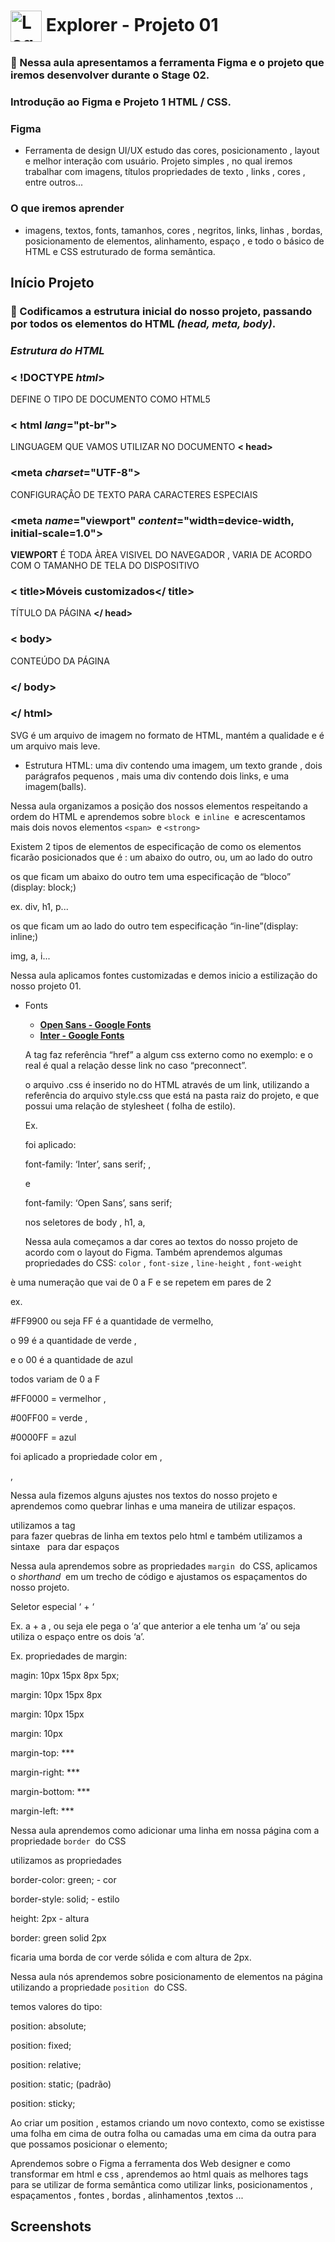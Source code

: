 # <img src="https://imgur.com/X4HdxWx.png"  width="50px" align="center" alt="Logo Explorer em formato de Hexagono Azul com detalhes azul claro"> Explorer - Projeto 01

### 📌 Nessa aula apresentamos a ferramenta Figma e o projeto que iremos desenvolver durante o Stage 02.
### Introdução ao Figma e Projeto 1 HTML / CSS.

### **Figma**
* Ferramenta de design UI/UX estudo das cores, posicionamento , layout e melhor interação com usuário.
Projeto simples , no qual iremos trabalhar com imagens, títulos propriedades de texto , links , cores , entre outros...

### **O que iremos aprender** 
* imagens, textos, fonts, tamanhos, cores , negritos, links, linhas , bordas, posicionamento de elementos, alinhamento, espaço , e todo o básico de HTML e CSS estruturado de forma semântica.

## Início Projeto

### 📌 Codificamos a estrutura inicial do nosso projeto, passando por todos os elementos do HTML *(head, meta, body)*.

### _**Estrutura do HTML**_
### **< !DOCTYPE *html*>**
DEFINE O TIPO DE DOCUMENTO COMO HTML5
### **< html *lang*="pt-br">**  
LINGUAGEM QUE VAMOS UTILIZAR NO DOCUMENTO 
**< head>**
### **<meta *charset*="UTF-8">**
CONFIGURAÇÂO DE TEXTO PARA CARACTERES ESPECIAIS
### **<meta *name*="viewport" *content*="width=device-width, initial-scale=1.0">**  
**VIEWPORT** É TODA ÀREA VISIVEL DO NAVEGADOR , VARIA DE ACORDO COM O TAMANHO DE TELA DO DISPOSITIVO
### **< title>Móveis customizados</ title>**
TÍTULO DA PÁGINA
**</ head>**

### **< body>**
CONTEÚDO DA PÁGINA
### **</ body>**

### **</ html>**

SVG é um arquivo de imagem no formato de HTML, mantém a qualidade e é um arquivo mais leve.

- Estrutura HTML:   uma div contendo uma imagem, um texto grande , dois parágrafos pequenos , mais uma div contendo dois links,  e  uma imagem(balls).

Nessa aula organizamos a posição dos nossos elementos respeitando a ordem do HTML e aprendemos sobre `block`
 e `inline`
 e acrescentamos mais dois novos elementos `<span>`
 e `<strong>`

Existem 2 tipos de elementos de especificação de como os elementos ficarão posicionados que é : um abaixo do outro, ou,  um ao lado do outro 

os que ficam um abaixo do outro tem uma especificação de “bloco” (display: block;) 

ex. div, h1, p...

os que ficam um ao lado do outro tem especificação “in-line”(display: inline;)

img, a, i...

Nessa aula aplicamos fontes customizadas e demos inicio a estilização do nosso projeto 01.

- Fonts
    - **[Open Sans - Google Fonts](https://fonts.google.com/specimen/Open+Sans?query=open+sans)**
    - **[Inter - Google Fonts](https://fonts.google.com/specimen/Inter?query=inter)**
    
    A tag <link>  faz referência “href” a algum css externo como no exemplo: e o real é qual a relação desse link no caso “preconnect”.
    
    <link rel=”preconnect” href=”https://fonts.googleapis.com”> 
    
    o arquivo .css é inserido no <head> do HTML através de um link, utilizando a referência do arquivo style.css que está na pasta raiz do projeto, e que possui uma relação de stylesheet ( folha de estilo).
    
    Ex.
    
    <link rel=”stylesheet” href=”style.css”>
    
    foi aplicado:
    
    font-family: ‘Inter’, sans serif; ,
    
    e
    
    font-family: ‘Open Sans’, sans serif;
    
    nos seletores de body , h1, a,

    Nessa aula começamos a dar cores ao textos do nosso projeto de acordo com o layout do Figma. Também aprendemos algumas propriedades do CSS: `color`
, `font-size`
, `line-height`
, `font-weight`

è uma numeração que vai de 0 a F e se repetem em pares de 2 

ex.

#FF9900 ou seja FF é a quantidade de vermelho,

 o 99 é a quantidade de verde ,

e o 00 é a quantidade de azul

todos variam de 0 a F  

#FF0000 = vermelhor ,

#00FF00 = verde ,

#0000FF = azul

foi aplicado a propriedade color em <span>, <p>,<a>

Nessa aula fizemos alguns ajustes nos textos do nosso projeto e aprendemos como quebrar linhas e uma maneira de utilizar espaços.

utilizamos a tag <br/> para fazer quebras de linha em textos pelo html e também utilizamos a sintaxe &nbsp; para dar espaços

Nessa aula aprendemos sobre as propriedades `margin`
 do CSS, aplicamos o *shorthand*
 em um trecho de código e ajustamos os espaçamentos do nosso projeto.

Seletor especial ‘ + ‘ 

Ex. a + a , ou seja ele pega o ‘a’ que anterior a ele tenha um ‘a’  ou seja utiliza o espaço entre os dois ‘a’.

Ex. propriedades de margin:

magin: 10px 15px 8px 5px;

margin: 10px 15px 8px

margin: 10px 15px

margin: 10px

margin-top: ***

margin-right: ***

margin-bottom: ***

margin-left: ***

Nessa aula aprendemos como adicionar uma linha em nossa página com a propriedade `border`
 do CSS

utilizamos as propriedades

border-color: green; - cor

border-style: solid; - estilo

height: 2px - altura 

border: green solid 2px

ficaria uma borda de cor verde sólida e com altura de 2px.

Nessa aula nós aprendemos sobre posicionamento de elementos na página utilizando a propriedade `position`
 do CSS.

temos valores do tipo:

position: absolute;

position: fixed;

position: relative;

position: static; (padrão)

position: sticky;

Ao criar um position , estamos criando um novo contexto, como se existisse uma folha  em cima de outra folha ou camadas uma em cima da outra para que possamos posicionar o elemento;

Aprendemos sobre o Figma a ferramenta dos Web designer e como transformar em html e css , aprendemos ao html quais as melhores tags para se utilizar de forma semântica como utilizar links, posicionamentos , espaçamentos , fontes , bordas , alinhamentos ,textos ...

## Screenshots

<img src="">

